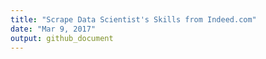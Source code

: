 ```yaml
---
title: "Scrape Data Scientist's Skills from Indeed.com"
date: "Mar 9, 2017"
output: github_document
---
```



